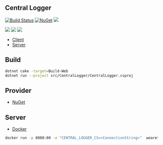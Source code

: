 ## Central Logger

[![Build Status](https://dev.azure.com/wk-j/central-logger/_apis/build/status/bcircle-intern.central-logger)](https://dev.azure.com/wk-j/central-logger/_build/latest?definitionId=5)
[![NuGet](https://img.shields.io/nuget/v/BCircle.CentralLogProvider.svg)](https://www.nuget.org/packages/BCircle.CentralLogProvider)
[![](https://sonarcloud.io/api/project_badges/measure?project=central-logger&metric=alert_status)](https://sonarcloud.io/dashboard?id=central-logger)

[![](https://sourcerer.io/fame/wk-j/bcircle-intern/central-logger/images/0)](https://sourcerer.io/fame/wk-j/bcircle-intern/central-logger/links/0)
[![](https://sourcerer.io/fame/wk-j/bcircle-intern/central-logger/images/1)](https://sourcerer.io/fame/wk-j/bcircle-intern/central-logger/links/1)
[![](https://sourcerer.io/fame/wk-j/bcircle-intern/central-logger/images/2)](https://sourcerer.io/fame/wk-j/bcircle-intern/central-logger/links/2)

- [Client](client)
- [Server](src/CentralLogger)

## Build

```bash
dotnet cake -target=Build-Web
dotnet run --project src/CentralLogger/CentralLogger.csproj
```

## Provider

- [NuGet](https://www.nuget.org/packages/BCircle.CentralLogProvider)

## Server

- [Docker](https://hub.docker.com/r/wearetherock/central-logger)

```bash
docker run -p 8080:80 -e "CENTRAL_LOGGER_CS=<ConnectionString>"  wearetherock/central-logger
```